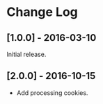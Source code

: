 # Change Log

## [1.0.0] - 2016-03-10

Initial release.

## [2.0.0] - 2016-10-15

* Add processing cookies.

